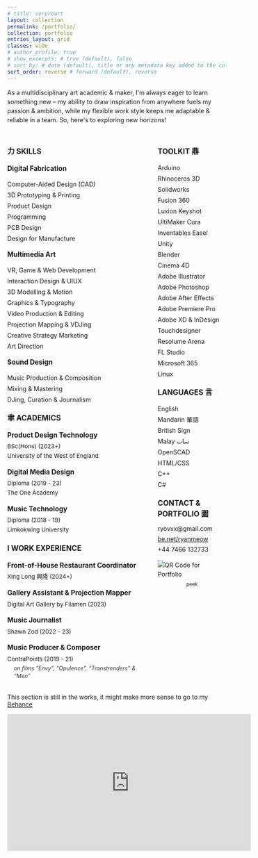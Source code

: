 ```yaml
---
# title: corproart
layout: collection
permalink: /portfolio/
collection: portfolio
entries_layout: grid
classes: wide
# author_profile: true
# show_excerpts: # true (default), false
# sort_by: # date (default), title or any metadata key added to the collection's documents
sort_order: reverse # forward (default), reverse
---
```


<style>
  /* --- Font Import --- */
  @font-face {
    font-family: 'Tuner';
    /* Adjust paths if your font files are located elsewhere or have different names */
    src: url('/assets/fonts/Tuner.woff2') format('woff2'), /* Modern Browsers */
         url('/assets/fonts/Tuner.woff') format('woff');   /* Older Browsers */
    font-weight: normal;
    font-style: normal;
  }

  /* --- Apply Tuner Font to the Resume Content --- */
  .resume-custom-font-area {
    font-family: 'Tuner', -apple-system, BlinkMacSystemFont, "Segoe UI", Roboto, "Helvetica Neue", Arial, sans-serif, "Apple Color Emoji", "Segoe UI Emoji", "Segoe UI Symbol";
    /* Add a fallback font stack */
    line-height: 1.5; /* Adjust for readability with Tuner */
  }

  /* --- Layout Styling --- */
  .resume-header {
    margin-bottom: 20px;
  }
  .resume-header .name-line {
    font-size: 1.8em; /* Adjust as needed */
    font-weight: bold;
    display: flex;
    align-items: center;
    flex-wrap: wrap; /* Allow wrapping for smaller screens */
  }
  .resume-header .name-line > * {
    margin-right: 0.5em; /* Spacing between elements */
  }
  .resume-header .sign-name-svg {
    height: 1.2em; /* Adjust size of SVG */
    vertical-align: middle; /* Align with text */
    display: inline-block;
  }
  .resume-header .pronunciation {
    font-size: 0.8em;
    color: #555; /* Lighter text for pronunciation */
    display: block; /* On its own line */
    margin-bottom: 5px;
  }
  .resume-header .title {
    font-size: 1.3em;
    font-weight: bold;
    margin-top: 0.2em;
  }

  .resume-intro {
    margin-bottom: 30px;
  }

  .resume-grid {
    display: grid;
    grid-template-columns: 2fr 1fr; /* Left column wider than right */
    gap: 30px; /* Space between columns */
  }

  /* Responsive: Stack columns on smaller screens */
  @media (max-width: 768px) {
    .resume-grid {
      grid-template-columns: 1fr; /* Single column */
    }
  }

  .resume-section-title {
    font-weight: bold;
    font-size: 1.2em;
    margin-top: 20px;
    margin-bottom: 10px;
    /* Optional: if you want a line similar to the original image */
    /* border-bottom: 2px solid #ccc; */
    /* padding-bottom: 5px; */
    /* display: inline-block; */
  }

  .resume-subsection-title {
    font-weight: bold;
    font-size: 1.1em;
    margin-top: 15px;
    margin-bottom: 5px;
  }

  .resume-list {
    list-style-type: none;
    padding-left: 0;
  }
  .resume-list li {
    margin-bottom: 4px;
  }

  .work-item, .academic-item {
    margin-bottom: 15px;
  }
  .work-item p, .academic-item p {
    margin: 2px 0;
    font-size: 0.95em;
  }
  .work-item .details {
    font-style: italic;
    font-size: 0.9em;
    padding-left: 15px; /* Indent details */
    color: #333; /* Slightly darker for emphasis */
  }

  .contact-info p {
    margin: 3px 0;
  }

  .qr-code-container {
    margin-top: 15px;
    /* text-align: right; /* Or center, depending on preference */
  }
  .qr-code-container img {
    max-width: 100px; /* Adjust size */
    display: block; /* Or inline-block if you want text next to it differently */
    margin-bottom: 5px;
  }
  .qr-code-container .peek-text {
    font-size: 0.8em;
    display: block; /* Or inline */
    text-align: center; /* If QR is centered */
  }
</style>

<div class="resume-custom-font-area">

  <p class="resume-intro">
    As a multidisciplinary art academic & maker, I'm always eager to learn something new –
    my ability to draw inspiration from anywhere fuels my passion & ambition, while my flexible work
    style keeps me adaptable & reliable in a team. So, here's to exploring new horizons!
  </p>

  <div class="resume-grid">
    <!-- Left Column -->
    <div class="left-column">
      <h3 class="resume-section-title">力 SKILLS</h3>
      <div>
        <h4 class="resume-subsection-title">Digital Fabrication</h4>
        <ul class="resume-list">
          <li>Computer-Aided Design (CAD)</li>
          <li>3D Prototyping & Printing</li>
          <li>Product Design</li>
          <li>Programming</li>
          <li>PCB Design</li>
          <li>Design for Manufacture</li>
        </ul>
      </div>
      <div>
        <h4 class="resume-subsection-title">Multimedia Art</h4>
        <ul class="resume-list">
          <li>VR, Game & Web Development</li>
          <li>Interaction Design & UIUX</li>
          <li>3D Modelling & Motion</li>
          <li>Graphics & Typography</li>
          <li>Video Production & Editing</li>
          <li>Projection Mapping & VDJing</li>
          <li>Creative Strategy Marketing</li>
          <li>Art Direction</li>
        </ul>
      </div>
      <div>
        <h4 class="resume-subsection-title">Sound Design</h4>
        <ul class="resume-list">
          <li>Music Production & Composition</li>
          <li>Mixing & Mastering</li>
          <li>DJing, Curation & Journalism</li>
        </ul>
      </div>
      <h3 class="resume-section-title">聿 ACADEMICS</h3>
      <div class="academic-item">
        <h4 class="resume-subsection-title">Product Design Technology</h4>
        <p>BSc(Hons) (2023+)</p>
        <p>University of the West of England</p>
      </div>
      <div class="academic-item">
        <h4 class="resume-subsection-title">Digital Media Design</h4>
        <p>Diploma (2019 - 23)</p>
        <p>The One Academy</p>
      </div>
      <div class="academic-item">
        <h4 class="resume-subsection-title">Music Technology</h4>
        <p>Diploma (2018 - 19)</p>
        <p>Limkokwing University</p>
      </div>
      <h3 class="resume-section-title">I WORK EXPERIENCE</h3>
      <div class="work-item">
        <h4 class="resume-subsection-title">Front-of-House Restaurant Coordinator</h4>
        <p>Xing Long 興隆 (2024+)</p>
      </div>
      <div class="work-item">
        <h4 class="resume-subsection-title">Gallery Assistant & Projection Mapper</h4>
        <p>Digital Art Gallery by Filamen (2023)</p>
      </div>
      <div class="work-item">
        <h4 class="resume-subsection-title">Music Journalist</h4>
        <p>Shawn Zod (2022 - 23)</p>
      </div>
      <div class="work-item">
        <h4 class="resume-subsection-title">Music Producer & Composer</h4>
        <p>ContraPoints (2019 - 21)</p>
        <p class="details">on films “Envy”, “Opulence”, “Transtrenders” & “Men”</p>
      </div>
    </div>
    <!-- Right Column -->
    <div class="right-column">
      <h3 class="resume-section-title">TOOLKIT 鼎</h3>
      <ul class="resume-list">
        <li>Arduino</li>
        <li>Rhinoceros 3D</li>
        <li>Solidworks</li>
        <li>Fusion 360</li>
        <li>Luxion Keyshot</li>
        <li>UltiMaker Cura</li>
        <li>Inventables Easel</li>
        <li>Unity</li>
        <li>Blender</li>
        <li>Cinema 4D</li>
        <li>Adobe Illustrator</li>
        <li>Adobe Photoshop</li>
        <li>Adobe After Effects</li>
        <li>Adobe Premiere Pro</li>
        <li>Adobe XD & InDesign</li>
        <li>Touchdesigner</li>
        <li>Resolume Arena</li>
        <li>FL Studio</li>
        <li>Microsoft 365</li>
        <li>Linux</li>
      </ul>
      <h3 class="resume-section-title">LANGUAGES 言</h3>
      <ul class="resume-list">
        <li>English</li>
        <li>Mandarin 華語</li>
        <li>British Sign</li>
        <li>Malay ساب</li>
        <li>OpenSCAD</li>
        <li>HTML/CSS</li>
        <li>C++</li>
        <li>C#</li>
      </ul>
      <h3 class="resume-section-title">CONTACT & PORTFOLIO 圖</h3>
      <div class="contact-info">
        <p>ryovxx@gmail.com</p>
        <p><a href="http://be.net/ryanmeow" target="_blank" rel="noopener noreferrer">be.net/ryanmeow</a></p>
        <p>+44 7466 132733</p>
      </div>
      <div class="qr-code-container">
        <!-- 
          Generate your QR code pointing to your portfolio (e.g., be.net/ryanmeow)
          and replace 'path/to/your/qr-code.png' with the actual path to the image.
          You can upload the QR code image to your GitHub repo, e.g., in 'assets/images/'.
        -->
        <img src="https://api.qrserver.com/v1/create-qr-code/?size=100x100&data=https://be.net/ryanmeow" alt="QR Code for Portfolio">
        <span class="peek-text">peek</span>
      </div>
    </div>
  </div>
</div>

This section is still in the works, it might make more sense to go to my [Behance](https://www.behance.net/ryanmeow)

<iframe width="560" height="315" src="https://www.youtube.com/embed/g9JDMQ1mcVI?si=RQnQ6qZswMxTkfUq&amp;controls=0" title="YouTube video player" frameborder="0" allow="accelerometer; autoplay; clipboard-write; encrypted-media; gyroscope; picture-in-picture; web-share" referrerpolicy="strict-origin-when-cross-origin" allowfullscreen></iframe>

